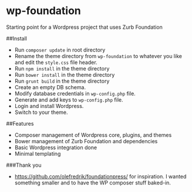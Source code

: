 # wp-foundation
Starting point for a Wordpress project that uses Zurb Foundation

##Install
- Run `composer update` in root directory
- Rename the theme directory from `wp-foundation` to whatever you like and edit the `style.css` file header.
- Run `npm install` in the theme directory
- Run `bower install` in the theme directory
- Run `grunt build` in the theme directory
- Create an empty DB schema.
- Modify database credentials in `wp-config.php` file.
- Generate and add keys to `wp-config.php` file.
- Login and install Wordpress.
- Switch to your theme.

##Features
- Composer management of Wordpress core, plugins, and themes
- Bower management of Zurb Foundation and dependencies
- Basic Wordpress integration done
- Minimal templating

###Thank you
- https://github.com/olefredrik/foundationpress/ for inspiration.  I wanted something smaller and to have the WP composer stuff baked-in.

